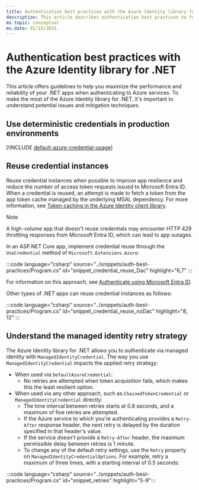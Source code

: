 ```yaml
---
title: Authentication best practices with the Azure Identity library for .NET
description: This article describes authentication best practices to follow when using the Azure Identity library.
ms.topic: conceptual
ms.date: 01/15/2025
---
```


# Authentication best practices with the Azure Identity library for .NET

This article offers guidelines to help you maximize the performance and reliability of your .NET apps when authenticating to Azure services. To make the most of the Azure Identity library for .NET, it's important to understand potential issues and mitigation techniques.

## Use deterministic credentials in production environments

[!INCLUDE [default-azure-credential-usage](../includes/default-azure-credential-usage.md)]

## Reuse credential instances

Reuse credential instances when possible to improve app resilience and reduce the number of access token requests issued to Microsoft Entra ID. When a credential is reused, an attempt is made to fetch a token from the app token cache managed by the underlying MSAL dependency. For more information, see [Token caching in the Azure Identity client library](https://github.com/Azure/azure-sdk-for-net/blob/main/sdk/identity/Azure.Identity/samples/TokenCache.md). 

> [!NOTE]
> A high-volume app that doesn't reuse credentials may encounter HTTP 429 throttling responses from Microsoft Entra ID, which can lead to app outages.

In an ASP.NET Core app, implement credential reuse through the `UseCredential` method of `Microsoft.Extensions.Azure`:

:::code language="csharp" source="../snippets/auth-best-practices/Program.cs" id="snippet_credential_reuse_Dac" highlight="6,7" :::

For information on this approach, see [Authenticate using Microsoft Entra ID](/dotnet/azure/sdk/aspnetcore-guidance?tabs=api#authenticate-using-microsoft-entra-id).

Other types of .NET apps can reuse credential instances as follows:

:::code language="csharp" source="../snippets/auth-best-practices/Program.cs" id="snippet_credential_reuse_noDac" highlight="8, 12" :::

## Understand the managed identity retry strategy

The Azure Identity library for .NET allows you to authenticate via managed identity with `ManagedIdentityCredential`. The way you use `ManagedIdentityCredential` impacts the applied retry strategy:

- When used via `DefaultAzureCredential`:
  - No retries are attempted when token acquisition fails, which makes this the least resilient option.
- When used via any other approach, such as `ChainedTokenCredential` or `ManagedIdentityCredential` directly:
  - The time interval between retries starts at 0.8 seconds, and a maximum of five retries are attempted.
  - If the Azure service to which you're authenticating provides a `Retry-After` response header, the next retry is delayed by the duration specified in that header's value.
  - If the service doesn't provide a `Retry-After` header, the maximum permissible delay between retries is 1 minute.
  - To change any of the default retry settings, use the `Retry` property on `ManagedIdentityCredentialOptions`. For example, retry a maximum of three times, with a starting interval of 0.5 seconds:

:::code language="csharp" source="../snippets/auth-best-practices/Program.cs" id="snippet_retries" highlight="5-9":::
